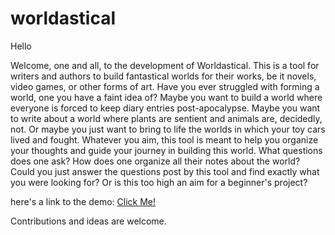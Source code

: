 # worldastical
Hello

Welcome, one and all, to the development of Worldastical. This is a tool for writers and authors to build fantastical worlds for their works, be it novels, video games, or other forms of art. Have you ever struggled with forming a world, one you have a faint idea of? Maybe you want to build a world where everyone is forced to keep diary entries post-apocalypse. Maybe you want to write about a world where plants are sentient and animals are, decidedly, not. Or maybe you just want to bring to life the worlds in which your toy cars lived and fought. Whatever you aim, this tool is meant to help you organize your thoughts and guide your journey in building this world. What questions does one ask? How does one organize all their notes about the world? Could you just answer the questions post by this tool and find exactly what you were looking for? Or is this too high an aim for a beginner's project?

here's a link to the demo: [Click Me!](https://trinket.io/python/9019c09e7f82)

Contributions and ideas are welcome.
